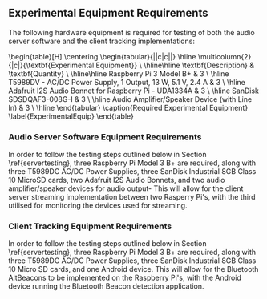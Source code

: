 ## Experimental Equipment Requirements

The following hardware equipment is required for testing of both the audio
server software and the client tracking implementations:

\begin{table}[H]
\centering
	\begin{tabular}{||c|c||}
	\hline
	\multicolumn{2}{|c|}{\textbf{Experimental Equipment}} \\
	\hline\hline
	\textbf{Description} & \textbf{Quantity} \\
	\hline\hline
	Raspberry Pi 3 Model B+ & 3 \\
	\hline
	T5989DV - AC/DC Power Supply, 1 Output, 13 W, 5.1 V, 2.4 A & 3 \\
	\hline
	Adafruit I2S Audio Bonnet for Raspberry Pi - UDA1334A & 3 \\
	\hline
	SanDisk SDSDQAF3-008G-I & 3 \\
	\hline
	Audio Amplifier/Speaker Device (with Line In) & 3 \\
	\hline
	\end{tabular}
	\caption{Required Experimental Equipment}
	\label{ExperimentalEquip}
\end{table}

### Audio Server Software Equipment Requirements

In order to follow the testing steps outlined below in Section
\ref{servertesting}, three Raspberry Pi Model 3 B+ are required, along with
three T5989DC AC/DC Power Supplies, three SanDisk Industrial 8GB Class 10
MicroSD cards, two Adafruit I2S Audio Bonnets, and two audio amplifier/speaker
devices for audio output- This will allow for the client server streaming
implementation between two Rasperry Pi's, with the third utilised for monitoring
the devices used for streaming.

### Client Tracking Equipment Requirements

In order to follow the testing steps outlined below in Section
\ref{servertesting}, three Raspberry Pi Model 3 B+ are required, along with
three T5989DC AC/DC Power Supplies, three SanDisk Industrial 8GB Class 10 Micro
SD cards, and one Android device. This will allow for the Bluetooth AltBeacons
to be implemented on the Raspberry Pi's, with the Android device running the
Bluetooth Beacon detection application.
